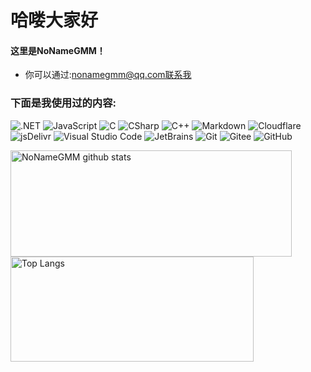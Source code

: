 # 哈喽大家好
#### 这里是NoNameGMM！
- 你可以通过:nonamegmm@qq.com联系我 

### 下面是我使用过的内容:
![.NET](https://img.shields.io/badge/-.NET-000000?style=flat&logo=.NET)
![JavaScript](https://img.shields.io/badge/-JavaScript-000000?style=flat&logo=JavaScript)
![C](https://img.shields.io/badge/-C-000000?style=flat&logo=C)
![CSharp](https://img.shields.io/badge/-CSharp-000000?style=flat&logo=csharp)
![C++](https://img.shields.io/badge/-C++-000000?style=flat&logo=cplusplus)
![Markdown](https://img.shields.io/badge/-Markdown-000000?style=flat&logo=Markdown)
![Cloudflare](https://img.shields.io/badge/-Cloudflare-000000?style=flat&logo=Cloudflare)
![jsDelivr](https://img.shields.io/badge/-jsDelivr-000000?style=flat&logo=jsDelivr)
![Visual Studio Code](https://img.shields.io/badge/-VSCode-000000?style=flat&logo=visual-studio-code&logoColor=007ACC)
![JetBrains](https://img.shields.io/badge/-JetBrains-000000?style=flat&logo=JetBrains)
![Git](https://img.shields.io/badge/-Git-000000?style=flat&logo=git)
![Gitee](https://img.shields.io/badge/-Gitee-000000?style=flat&logo=gitee)
![GitHub](https://img.shields.io/badge/-GitHub-000000?style=flat&logo=github)

<a href="https://www.nonamegmm.tk">
  <img align="center" src="https://github-readme-stats.vercel.app/api?username=NoNameGMM&hide=prs&count_private=true&show_icons=true&theme=material-palenight" alt="NoNameGMM github stats" width="450px" height="170" /></a><a href="https://www.nonamegmm.tk">
  <img align="center" src="https://github-readme-stats.vercel.app/api/top-langs/?username=NoNameGMM&layout=compact&theme=material-palenight" alt="Top Langs" width="389px" height="168" /></a>

